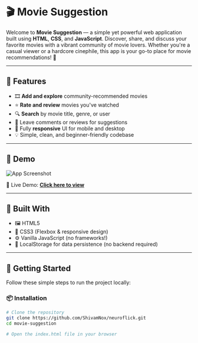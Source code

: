 # 🎬 Movie Suggestion

Welcome to **Movie Suggestion** — a simple yet powerful web application built using **HTML**, **CSS**, and **JavaScript**. Discover, share, and discuss your favorite movies with a vibrant community of movie lovers. Whether you're a casual viewer or a hardcore cinephile, this app is your go-to place for movie recommendations! 🍿

---

## 🌟 Features

- 🎞️ **Add and explore** community-recommended movies
- ⭐ **Rate and review** movies you've watched
- 🔍 **Search** by movie title, genre, or user
- 💬 Leave comments or reviews for suggestions
- 📱 Fully **responsive** UI for mobile and desktop
- 💡 Simple, clean, and beginner-friendly codebase

---

## 📸 Demo

![App Screenshot](assets/screenshot.png) <!-- Add your screenshot in assets folder and change the path if needed -->

🔗 Live Demo: [**Click here to view**](https://your-live-demo-link.com) <!-- Replace with actual live link if deployed -->

---

## 🧰 Built With

- 🖼️ HTML5
- 🎨 CSS3 (Flexbox & responsive design)
- ⚙️ Vanilla JavaScript (no frameworks!)
- 📁 LocalStorage for data persistence (no backend required)

---

## 🚀 Getting Started

Follow these simple steps to run the project locally:

### 📦 Installation

```bash
# Clone the repository
git clone https://github.com/ShivamNox/neuroflick.git
cd movie-suggestion

# Open the index.html file in your browser
